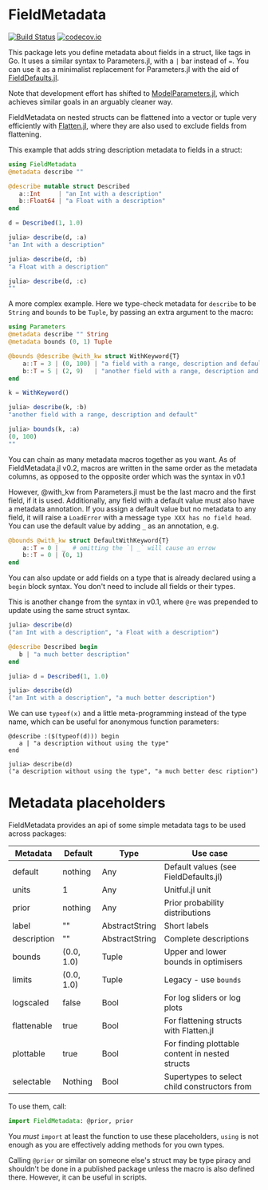 # FieldMetadata

[![Build Status](https://travis-ci.org/rafaqz/FieldMetadata.jl.svg?branch=master)](https://travis-ci.org/rafaqz/FieldMetadata.jl)
[![codecov.io](http://codecov.io/github/rafaqz/FieldMetadata.jl/coverage.svg?branch=master)](http://codecov.io/github/rafaqz/FieldMetadata.jl?branch=master)

This package lets you define metadata about fields in a struct, like tags
in Go. It uses a similar syntax to Parameters.jl, with a `|` bar instead of `=`.
You can use it as a minimalist replacement for Parameters.jl with the aid of
[FieldDefaults.jl](https://github.com/rafaqz/FieldDefaults.jl). 

Note that development effort has shifted to [ModelParameters.jl](https://github.com/rafaqz/ModelParameters.jl),
which achieves similar goals  in an arguably cleaner way.

FieldMetadata on nested structs can be flattened into a vector or tuple very efficiently with [Flatten.jl](https://github.com/rafaqz/Flatten.jl), where they are also used to exclude fields from flattening.

This example that adds string description metadata to fields in a struct:

```julia
using FieldMetadata
@metadata describe ""

@describe mutable struct Described
   a::Int     | "an Int with a description"  
   b::Float64 | "a Float with a description"
end

d = Described(1, 1.0)

julia> describe(d, :a) 
"an Int with a description"  

julia> describe(d, :b) 
"a Float with a description"  

julia> describe(d, :c) 
""  
```

A more complex example. Here we type-check metadata for `describe` to be 
`String` and `bounds` to be `Tuple`, by passing an extra argument to the macro:

```julia
using Parameters
@metadata describe "" String
@metadata bounds (0, 1) Tuple

@bounds @describe @with_kw struct WithKeyword{T}
    a::T = 3 | (0, 100) | "a field with a range, description and default"
    b::T = 5 | (2, 9)   | "another field with a range, description and default"
end

k = WithKeyword()

julia> describe(k, :b) 
"another field with a range, description and default"

julia> bounds(k, :a) 
(0, 100)
""  
```

You can chain as many metadata macros together as you want. As of
FieldMetadata.jl v0.2, macros are written in the same order as the metadata
columns, as opposed to the opposite order which was the syntax in v0.1

However, @with_kw from Parameters.jl must be the last macro and the first field, 
if it is used. Additionally, any field with a default value must also have a metadata
annotation. If you assign a default value but no metadata to any
field, it will raise a `LoadError` with a message `type XXX has no field head`.
You can use the default value by adding `_` as an annotation, e.g.
```julia
@bounds @with_kw struct DefaultWithKeyword{T}
    a::T = 0 | _  # omitting the `| _` will cause an errow
    b::T = 0 | (0, 1)
end
```


You can also update or add fields on a type that is already declared using a
`begin` block syntax. You don't need to include all fields or their types.

This is another change from the syntax in v0.1, where `@re` was prepended
to update using the same struct syntax.

```julia
julia> describe(d)                                                                                                     
("an Int with a description", "a Float with a description")  

@describe Described begin
   b | "a much better description"
end

julia> d = Described(1, 1.0)

julia> describe(d)
("an Int with a description", "a much better description")
```

We can use `typeof(x)` and a little meta-programming instead of the type name, 
which can be useful for anonymous function parameters:

```
@describe :($(typeof(d))) begin
   a | "a description without using the type"
end

julia> describe(d)
("a description without using the type", "a much better desc ription")
```


# Metadata placeholders

FieldMetadata provides an api of some simple metadata tags to be used across
packages: 

| Metadata    | Default     | Type           | Use case                                        |
| ----------- | ----------- | -------------- | ----------------------------------------------- |
| default     | nothing     | Any            | Default values (see FieldDefaults.jl)           |
| units       | 1           | Any            | Unitful.jl unit                                 |
| prior       | nothing     | Any            | Prior probability distributions                 |
| label       | ""          | AbstractString | Short labels                                    |
| description | ""          | AbstractString | Complete descriptions                           |
| bounds      | (0.0, 1.0)  | Tuple          | Upper and lower bounds in optimisers            |
| limits      | (0.0, 1.0)  | Tuple          | Legacy - use `bounds`                           |
| logscaled   | false       | Bool           | For log sliders or log plots                    |
| flattenable | true        | Bool           | For flattening structs with Flatten.jl          |
| plottable   | true        | Bool           | For finding plottable content in nested structs |
| selectable  | Nothing     | Bool           | Supertypes to select child constructors from    |

To use them, call:

```julia
import FieldMetadata: @prior, prior
```

You _must_ `import` at least the function to use these placeholders, `using` is
not enough as you are effectively adding methods for you own types. 

Calling `@prior` or similar on someone else's struct may be type piracy and
shouldn't be done in a published package unless the macro is also defined there.
However, it can be useful in scripts.
